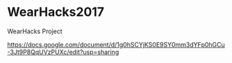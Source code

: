 # WearHacks2017
WearHacks Project

https://docs.google.com/document/d/1g0hSCYjKS0E9SY0mm3dYFp0hGCu-3Jt9P8QqUVzPUXc/edit?usp=sharing
